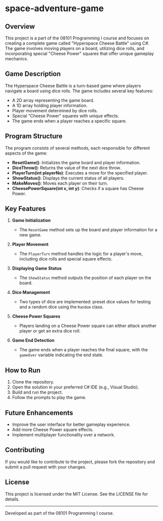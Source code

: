 # space-adventure-game

## Overview

This project is a part of the 08101 Programming I course and focuses on creating a complete game called "Hyperspace Cheese Battle" using C#. The game involves moving players on a board, utilizing dice rolls, and incorporating special "Cheese Power" squares that offer unique gameplay mechanics.

## Game Description

The Hyperspace Cheese Battle is a turn-based game where players navigate a board using dice rolls. The game includes several key features:
- A 2D array representing the game board.
- A 1D array holding player information.
- Player movement determined by dice rolls.
- Special "Cheese Power" squares with unique effects.
- The game ends when a player reaches a specific square.

## Program Structure

The program consists of several methods, each responsible for different aspects of the game:

- **ResetGame()**: Initializes the game board and player information.
- **DiceThrow()**: Returns the value of the next dice throw.
- **PlayerTurn(int playerNo)**: Executes a move for the specified player.
- **ShowStatus()**: Displays the current status of all players.
- **MakeMoves()**: Moves each player on their turn.
- **CheesePowerSquare(int x, int y)**: Checks if a square has Cheese Power.

## Key Features

1. **Game Initialization**
   - The `ResetGame` method sets up the board and player information for a new game.

2. **Player Movement**
   - The `PlayerTurn` method handles the logic for a player's move, including dice rolls and special square effects.

3. **Displaying Game Status**
   - The `ShowStatus` method outputs the position of each player on the board.

4. **Dice Management**
   - Two types of dice are implemented: preset dice values for testing and a random dice using the `Random` class.

5. **Cheese Power Squares**
   - Players landing on a Cheese Power square can either attack another player or get an extra dice roll.

6. **Game End Detection**
   - The game ends when a player reaches the final square, with the `gameOver` variable indicating the end state.

## How to Run

1. Clone the repository.
2. Open the solution in your preferred C# IDE (e.g., Visual Studio).
3. Build and run the project.
4. Follow the prompts to play the game.

## Future Enhancements

- Improve the user interface for better gameplay experience.
- Add more Cheese Power square effects.
- Implement multiplayer functionality over a network.

## Contributing

If you would like to contribute to the project, please fork the repository and submit a pull request with your changes.

## License

This project is licensed under the MIT License. See the LICENSE file for details.

---

Developed as part of the 08101 Programming I course.